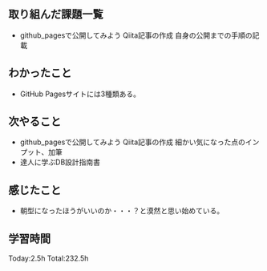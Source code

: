 ## 取り組んだ課題一覧
- github_pagesで公開してみよう Qiita記事の作成 自身の公開までの手順の記載

## わかったこと
- GitHub Pagesサイトには3種類ある。
  
## 次やること
- github_pagesで公開してみよう Qiita記事の作成 細かい気になった点のインプット、加筆
- 達人に学ぶDB設計指南書
  
## 感じたこと
- 朝型になったほうがいいのか・・・？と漠然と思い始めている。
  
## 学習時間
Today:2.5h
Total:232.5h
